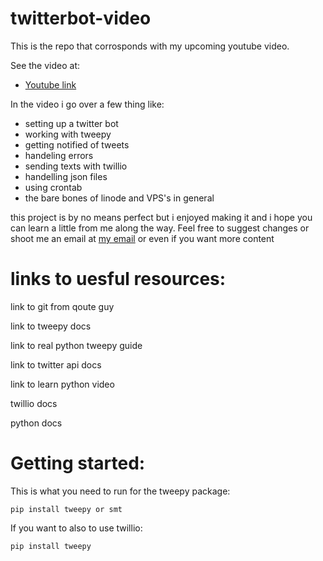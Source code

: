 # twitterbot-video
This is the repo that corrosponds with my upcoming youtube video.

See the video at:
- [Youtube link](youtube.com)

In the video i go over a few thing like:
- setting up a twitter bot
- working with tweepy
- getting notified of tweets
- handeling errors
- sending texts with twillio
- handelling json files
- using crontab
- the bare bones of linode and VPS's in general

this project is by no means perfect but i enjoyed making it and i hope you can learn a little from me along the way. Feel free to suggest changes or shoot me an email at [my email](mailto:joshua.himmens@gmail.com) or even if you want more content

# links to uesful resources:

link to git from qoute guy

link to tweepy docs

link to real python tweepy guide

link to twitter api docs

link to learn python video

twillio docs

python docs

# Getting started:

This is what you need to run for the tweepy package:

    pip install tweepy or smt
    
If you want to also to use twillio:

    pip install tweepy
